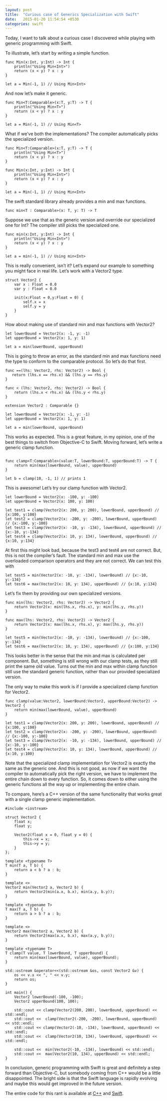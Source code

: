 ```yaml
---
layout: post
title:  "Curious case of Generics Specialization with Swift"
date:   2015-01-20 11:54:54 +0530
categories: swift
---
```


Today, I want to talk about a curious case I discovered while playing
with generic programming with Swift.

To illustrate, let’s start by writing a simple function.

```
func Min(x:Int, y:Int) -> Int {
    println("Using Min<Int>")
    return (x < y) ? x : y
}

let a = Min(-1, 1) // Using Min<Int>
```

And now let’s make it generic.

```
func Min<T:Comparable>(x:T, y:T) -> T {
    println("Using Min<T>")
    return (x < y) ? x : y
}

let a = Min(-1, 1) // Using Min<T>
```

What if we’ve both the implementations? The compiler automatically picks
the specialized version.

```
func Min<T:Comparable>(x:T, y:T) -> T {
    println("Using Min<T>")
    return (x < y) ? x : y
}

func Min(x:Int, y:Int) -> Int {
    println("Using Min<Int>")
    return (x < y) ? x : y
}

let a = Min(-1, 1) // Using Min<Int>
```

The swift standard library already provides a min and max functions.

```
func min<T : Comparable>(x: T, y: T) -> T
```

Suppose we use that as the generic version and override our specialized
one for Int? The compiler still picks the specialized one.

```
func min(x:Int, y:Int) -> Int {
    println("Using Min<Int>")
    return (x < y) ? x : y
}

let a = min(-1, 1) // Using min<Int>
```

This is really convenient, isn’t it? Let’s expand our example to
something you might face in real life. Let’s work with a Vector2 type.

```
struct Vector2 {
    var x : Float = 0.0
    var y : Float = 0.0

    init(x:Float = 0,y:Float = 0) {
        self.x = x
        self.y = y
    }
}
```

How about making use of standard min and max functions with Vector2?

```
let lowerBound = Vector2(x: -1, y: -1)
let upperBound = Vector2(x: 1, y: 1)

let a = min(lowerBound, upperBound)
```

This is going to throw an error, as the standard min and max functions
need the type to conform to the comparable protocol. So let’s do that
first.

```
func ==(lhs: Vector2, rhs: Vector2) -> Bool {
   return (lhs.x == rhs.x) && (lhs.y == rhs.y)
}

func < (lhs: Vector2, rhs: Vector2) -> Bool {
    return (lhs.x < rhs.x) && (lhs.y < rhs.y)
}

extension Vector2 : Comparable {}

let lowerBound = Vector2(x: -1, y: -1)
let upperBound = Vector2(x: 1, y: 1)

let a = min(lowerBound, upperBound)
```

This works as expected. This is a great feature, in my opinion, one of
the best things to switch from Objective-C to Swift. Moving forward,
let’s write a generic clamp function.

```

func clamp<T:Comparable>(value:T, lowerBound:T, upperBound:T) -> T {
    return min(max(lowerBound, value), upperBound)
}

let b = clamp(10, -1, 1) // prints 1
```

This is awesome! Let’s try our clamp function with Vector2.

```
let lowerBound = Vector2(x: -100, y: -100)
let upperBound = Vector2(x: 100, y: 100)

let test1 = clamp(Vector2(x: 200, y: 200), lowerBound, upperBound) // {x:100, y:100}
let test2 = clamp(Vector2(x: -200, y: -200), lowerBound, upperBound) // {x:-100, y:-100}
let test3 = clamp(Vector2(x: -10, y: -134), lowerBound, upperBound) // {x:-10, y:-134}
let test4 = clamp(Vector2(x: 10, y: 134), lowerBound, upperBound) // {x:10, y:134}
```

At first this might look bad, because the test3 and test4 are not
correct. But, this is not the compiler’s fault. The standard min and max
use the overloaded comparison operators and they are not correct. We can
test this with

```
let test5 = min(Vector2(x: -10, y: -134), lowerBound) // {x:-10, y:-134}
let test6 = max(Vector2(x: 10, y: 134), upperBound) // {x:10, y:134}
```

Let’s fix them by providing our own specialized versions.

```
func min(lhs: Vector2, rhs: Vector2) -> Vector2 {
    return Vector2(x: min(lhs.x, rhs.x), y: min(lhs.y, rhs.y))
}

func max(lhs: Vector2, rhs: Vector2) -> Vector2 {
    return Vector2(x: max(lhs.x, rhs.x), y: max(lhs.y, rhs.y))
}

let test5 = min(Vector2(x: -10, y: -134), lowerBound) // {x:-100, y:-134}
let test6 = max(Vector2(x: 10, y: 134), upperBound) // {x:100, y:134}
```

This looks better in the sense that the min and max is calculated per
component. But, something is still wrong with our clamp tests, as they
still print the same old value. Turns out the min and max within clamp
function still use the standard generic function, rather than our
provided specialized version.

The only way to make this work is if I provide a specialized clamp
function for Vector2.

```
func clamp(value:Vector2, lowerBound:Vector2, upperBound:Vector2) -> Vector2 {
    return min(max(lowerBound, value), upperBound)
}

let test1 = clamp(Vector2(x: 200, y: 200), lowerBound, upperBound) // {x:100, y:100}
let test2 = clamp(Vector2(x: -200, y: -200), lowerBound, upperBound) // {x:-100, y:-100}
let test3 = clamp(Vector2(x: -10, y: -134), lowerBound, upperBound) // {x:-10, y:-100}
let test4 = clamp(Vector2(x: 10, y: 134), lowerBound, upperBound) // {x:10, y:100}
```

Note that the specialized clamp implementation for Vector2 is exactly
the same as the generic one. And this is not good, as now if we want the
compiler to automatically pick the right version, we have to implement
the entire chain down to every function. So, it comes down to either
using the generic functions all the way up or implementing the entire
chain.

To compare, here’s a C++ version of the same functionality that works
great with a single clamp generic implementation.

```
#include <iostream>

struct Vector2 {
    float x;
    float y;

    Vector2(float x = 0, float y = 0) {
        this->x = x;
        this->y = y;
    }
};

template <typename T>
T min(T a, T b) {
    return a < b ? a : b;
}

template <>
Vector2 min(Vector2 a, Vector2 b) {
    return Vector2(min(a.x, b.x), min(a.y, b.y));
}

template <typename T>
T max(T a, T b) {
    return a > b ? a : b;
}

template <>
Vector2 max(Vector2 a, Vector2 b) {
    return Vector2(max(a.x, b.x), max(a.y, b.y));
}

template <typename T>
T clamp(T value, T lowerBound, T upperBound) {
    return min(max(lowerBound, value), upperBound);
}

std::ostream &operator<<(std::ostream &os, const Vector2 &v) {
    os << v.x << ", " << v.y;
    return os;
}

int main() {
    Vector2 lowerBound(-100, -100);
    Vector2 upperBound(100, 100);

    std::cout << clamp(Vector2(200, 200), lowerBound, upperBound) << std::endl;
    std::cout <<  clamp(Vector2(-200, -200), lowerBound, upperBound) << std::endl;
    std::cout << clamp(Vector2(-10, -134), lowerBound, upperBound) << std::endl;
    std::cout <<  clamp(Vector2(10, 134), lowerBound, upperBound) << std::endl;

    std::cout <<  min(Vector2(-10, -134), lowerBound) << std::endl;
    std::cout <<  max(Vector2(10, 134), upperBound) << std::endl;
}
```

In conclusion, generic programming with Swift is great and definitely a
step forward than Objective-C, but somebody coming from C++ would be a
little disappointed. The bright side is that the Swift language is
rapidly evolving and maybe this would get improved in the future
version.

The entire code for this rant is available at
[C++](https://gist.github.com/chunkyguy/5c11fbe4b52b634dade7) and
[Swift](https://gist.github.com/chunkyguy/d3aa8b27ace2abd44f4b).

